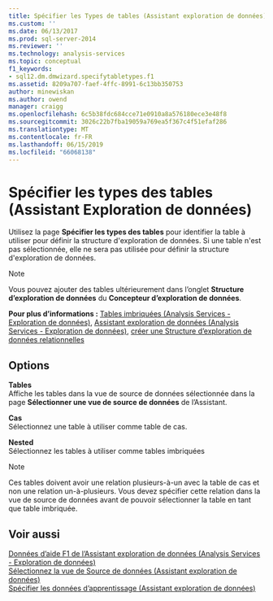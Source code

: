 ```yaml
---
title: Spécifier les Types de tables (Assistant exploration de données) | Microsoft Docs
ms.custom: ''
ms.date: 06/13/2017
ms.prod: sql-server-2014
ms.reviewer: ''
ms.technology: analysis-services
ms.topic: conceptual
f1_keywords:
- sql12.dm.dmwizard.specifytabletypes.f1
ms.assetid: 8209a707-faef-4ffc-8991-6c13bb350753
author: minewiskan
ms.author: owend
manager: craigg
ms.openlocfilehash: 6c5b38fdc684cce71e0910a8a576180ece3e48f8
ms.sourcegitcommit: 3026c22b7fba19059a769ea5f367c4f51efaf286
ms.translationtype: MT
ms.contentlocale: fr-FR
ms.lasthandoff: 06/15/2019
ms.locfileid: "66068138"
---
```

# <a name="specify-table-types-data-mining-wizard"></a>Spécifier les types des tables (Assistant Exploration de données)
  Utilisez la page **Spécifier les types des tables** pour identifier la table à utiliser pour définir la structure d'exploration de données. Si une table n'est pas sélectionnée, elle ne sera pas utilisée pour définir la structure d'exploration de données.  
  
> [!NOTE]  
>  Vous pouvez ajouter des tables ultérieurement dans l’onglet **Structure d’exploration de données** du **Concepteur d’exploration de données**.  
  
 **Pour plus d’informations :** [Tables imbriquées &#40;Analysis Services - Exploration de données&#41;](data-mining/nested-tables-analysis-services-data-mining.md), [Assistant exploration de données &#40;Analysis Services - Exploration de données&#41;](data-mining/data-mining-wizard-analysis-services-data-mining.md), [créer une Structure d’exploration de données relationnelles](data-mining/create-a-relational-mining-structure.md)  
  
## <a name="options"></a>Options  
 **Tables**  
 Affiche les tables dans la vue de source de données sélectionnée dans la page **Sélectionner une vue de source de données** de l’Assistant.  
  
 **Cas**  
 Sélectionnez une table à utiliser comme table de cas.  
  
 **Nested**  
 Sélectionnez les tables à utiliser comme tables imbriquées  
  
> [!NOTE]  
>  Ces tables doivent avoir une relation plusieurs-à-un avec la table de cas et non une relation un-à-plusieurs. Vous devez spécifier cette relation dans la vue de source de données avant de pouvoir sélectionner la table en tant que table imbriquée.  
  
## <a name="see-also"></a>Voir aussi  
 [Données d’aide F1 de l’Assistant exploration de données &#40;Analysis Services - Exploration de données&#41;](data-mining-wizard-f1-help-analysis-services-data-mining.md)   
 [Sélectionnez la vue de Source de données &#40;Assistant exploration de données&#41;](select-data-source-view-data-mining-wizard.md)   
 [Spécifier les données d’apprentissage &#40;Assistant exploration de données&#41;](specify-the-training-data-data-mining-wizard.md)  
  
  
